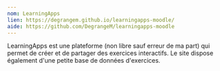 ```yaml
---
nom: LearningApps
lien: https://degrangem.github.io/learningapps-moodle/
aide: https://github.com/DegrangeM/learningapps-moodle
---
```


LearningApps est une plateforme (non libre sauf erreur de ma part) qui permet de créer et de partager des exercices interactifs. Le site dispose également d'une petite base de données d'exercices.